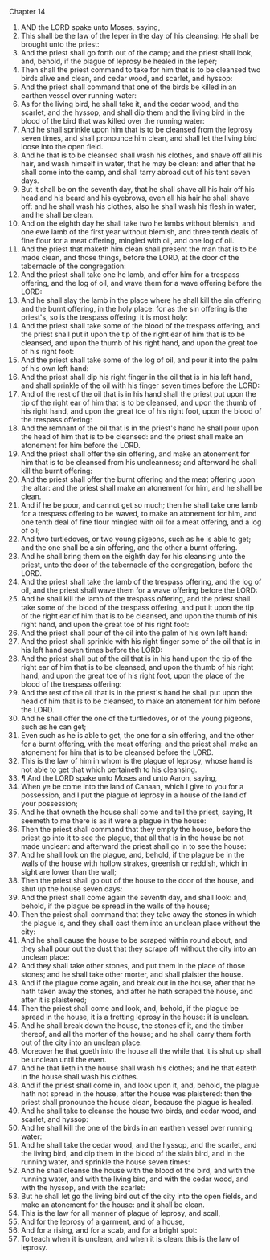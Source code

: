 

Chapter 14

1. AND the LORD spake unto Moses, saying,
2. This shall be the law of the leper in the day of his cleansing: He shall be brought unto the priest:
3. And the priest shall go forth out of the camp; and the priest shall look, and, behold, if the plague of leprosy be healed in the leper;
4. Then shall the priest command to take for him that is to be cleansed two birds alive and clean, and cedar wood, and scarlet, and hyssop:
5. And the priest shall command that one of the birds be killed in an earthen vessel over running water:
6. As for the living bird, he shall take it, and the cedar wood, and the scarlet, and the hyssop, and shall dip them and the living bird in the blood of the bird that was killed over the running water:
7. And he shall sprinkle upon him that is to be cleansed from the leprosy seven times, and shall pronounce him clean, and shall let the living bird loose into the open field.
8. And he that is to be cleansed shall wash his clothes, and shave off all his hair, and wash himself in water, that he may be clean: and after that he shall come into the camp, and shall tarry abroad out of his tent seven days.
9. But it shall be on the seventh day, that he shall shave all his hair off his head and his beard and his eyebrows, even all his hair he shall shave off: and he shall wash his clothes, also he shall wash his flesh in water, and he shall be clean.
10. And on the eighth day he shall take two he lambs without blemish, and one ewe lamb of the first year without blemish, and three tenth deals of fine flour for a meat offering, mingled with oil, and one log of oil.
11. And the priest that maketh him clean shall present the man that is to be made clean, and those things, before the LORD, at the door of the tabernacle of the congregation:
12. And the priest shall take one he lamb, and offer him for a trespass offering, and the log of oil, and wave them for a wave offering before the LORD:
13. And he shall slay the lamb in the place where he shall kill the sin offering and the burnt offering, in the holy place: for as the sin offering is the priest's, so is the trespass offering: it is most holy:
14. And the priest shall take some of the blood of the trespass offering, and the priest shall put it upon the tip of the right ear of him that is to be cleansed, and upon the thumb of his right hand, and upon the great toe of his right foot:
15. And the priest shall take some of the log of oil, and pour it into the palm of his own left hand:
16. And the priest shall dip his right finger in the oil that is in his left hand, and shall sprinkle of the oil with his finger seven times before the LORD:
17. And of the rest of the oil that is in his hand shall the priest put upon the tip of the right ear of him that is to be cleansed, and upon the thumb of his right hand, and upon the great toe of his right foot, upon the blood of the trespass offering:
18. And the remnant of the oil that is in the priest's hand he shall pour upon the head of him that is to be cleansed: and the priest shall make an atonement for him before the LORD.
19. And the priest shall offer the sin offering, and make an atonement for him that is to be cleansed from his uncleanness; and afterward he shall kill the burnt offering:
20. And the priest shall offer the burnt offering and the meat offering upon the altar: and the priest shall make an atonement for him, and he shall be clean.
21. And if he be poor, and cannot get so much; then he shall take one lamb for a trespass offering to be waved, to make an atonement for him, and one tenth deal of fine flour mingled with oil for a meat offering, and a log of oil;
22. And two turtledoves, or two young pigeons, such as he is able to get; and the one shall be a sin offering, and the other a burnt offering.
23. And he shall bring them on the eighth day for his cleansing unto the priest, unto the door of the tabernacle of the congregation, before the LORD.
24. And the priest shall take the lamb of the trespass offering, and the log of oil, and the priest shall wave them for a wave offering before the LORD:
25. And he shall kill the lamb of the trespass offering, and the priest shall take some of the blood of the trespass offering, and put it upon the tip of the right ear of him that is to be cleansed, and upon the thumb of his right hand, and upon the great toe of his right foot:
26. And the priest shall pour of the oil into the palm of his own left hand:
27. And the priest shall sprinkle with his right finger some of the oil that is in his left hand seven times before the LORD:
28. And the priest shall put of the oil that is in his hand upon the tip of the right ear of him that is to be cleansed, and upon the thumb of his right hand, and upon the great toe of his right foot, upon the place of the blood of the trespass offering:
29. And the rest of the oil that is in the priest's hand he shall put upon the head of him that is to be cleansed, to make an atonement for him before the LORD.
30. And he shall offer the one of the turtledoves, or of the young pigeons, such as he can get;
31. Even such as he is able to get, the one for a sin offering, and the other for a burnt offering, with the meat offering: and the priest shall make an atonement for him that is to be cleansed before the LORD.
32. This is the law of him in whom is the plague of leprosy, whose hand is not able to get that which pertaineth to his cleansing.
33. ¶ And the LORD spake unto Moses and unto Aaron, saying,
34. When ye be come into the land of Canaan, which I give to you for a possession, and I put the plague of leprosy in a house of the land of your possession;
35. And he that owneth the house shall come and tell the priest, saying, It seemeth to me there is as it were a plague in the house:
36. Then the priest shall command that they empty the house, before the priest go into it to see the plague, that all that is in the house be not made unclean: and afterward the priest shall go in to see the house:
37. And he shall look on the plague, and, behold, if the plague be in the walls of the house with hollow strakes, greenish or reddish, which in sight are lower than the wall;
38. Then the priest shall go out of the house to the door of the house, and shut up the house seven days:
39. And the priest shall come again the seventh day, and shall look: and, behold, if the plague be spread in the walls of the house;
40. Then the priest shall command that they take away the stones in which the plague is, and they shall cast them into an unclean place without the city:
41. And he shall cause the house to be scraped within round about, and they shall pour out the dust that they scrape off without the city into an unclean place:
42. And they shall take other stones, and put them in the place of those stones; and he shall take other morter, and shall plaister the house.
43. And if the plague come again, and break out in the house, after that he hath taken away the stones, and after he hath scraped the house, and after it is plaistered;
44. Then the priest shall come and look, and, behold, if the plague be spread in the house, it is a fretting leprosy in the house: it is unclean.
45. And he shall break down the house, the stones of it, and the timber thereof, and all the morter of the house; and he shall carry them forth out of the city into an unclean place.
46. Moreover he that goeth into the house all the while that it is shut up shall be unclean until the even.
47. And he that lieth in the house shall wash his clothes; and he that eateth in the house shall wash his clothes.
48. And if the priest shall come in, and look upon it, and, behold, the plague hath not spread in the house, after the house was plaistered: then the priest shall pronounce the house clean, because the plague is healed.
49. And he shall take to cleanse the house two birds, and cedar wood, and scarlet, and hyssop:
50. And he shall kill the one of the birds in an earthen vessel over running water:
51. And he shall take the cedar wood, and the hyssop, and the scarlet, and the living bird, and dip them in the blood of the slain bird, and in the running water, and sprinkle the house seven times:
52. And he shall cleanse the house with the blood of the bird, and with the running water, and with the living bird, and with the cedar wood, and with the hyssop, and with the scarlet:
53. But he shall let go the living bird out of the city into the open fields, and make an atonement for the house: and it shall be clean.
54. This is the law for all manner of plague of leprosy, and scall,
55. And for the leprosy of a garment, and of a house,
56. And for a rising, and for a scab, and for a bright spot:
57. To teach when it is unclean, and when it is clean: this is the law of leprosy.
